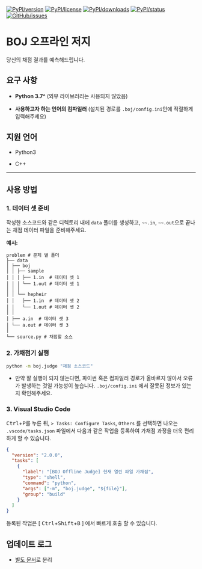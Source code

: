 <!-- Badges -->

[![PyPI/version]][pypi/package]
[![PyPI/license]][pypi/package]
[![PyPI/downloads]][pypi/package]
[![PyPI/status]][pypi/package]
[![GitHub/issues]][github/repo]

# BOJ 오프라인 저지

당신의 채점 결과를 예측해드립니다.

## 요구 사항

-   **Python 3.7^** (외부 라이브러리는 사용되지 않았음)

-   **사용하고자 하는 언어의 컴파일러** (설치된 경로를 `.boj/config.ini`안에 적절하게 입력해주세요)

## 지원 언어

-   Python3

-   C++

* * *

## 사용 방법

### 1. 데이터 셋 준비

작성한 소스코드와 같은 디렉토리 내에 `data` 폴더를 생성하고, `~~.in`, `~~.out`으로 끝나는 채점 데이터 파일을 준비해주세요.

**예시:**

    problem # 문제 별 폴더
    ├── data
    │ ├── boj
    │ │ ├── sample
    │ │ │ ├── 1.in  # 데이터 셋 1
    │ │ │ └── 1.out # 데이터 셋 1
    │ │ │
    │ │ └── hepheir
    │ │   ├── 1.in  # 데이터 셋 2
    │ │   └── 1.out # 데이터 셋 2
    │ │
    │ ├── a.in  # 데이터 셋 3
    │ └── a.out # 데이터 셋 3
    │
    └── source.py # 채점할 소스

### 2. 가채점기 실행

```bash
python -m boj.judge "채점 소스코드"
```

-   만약 잘 실행이 되지 않는다면, 파이썬 혹은 컴파일러 경로가 올바르지 않아서 오류가 발생하는 것일 가능성이 높습니다. `.boj/config.ini` 에서 잘못된 정보가 있는지 확인해주세요.

### 3. Visual Studio Code

<kbd>Ctrl</kbd>+<kbd>P</kbd>를 누른 뒤, `> Tasks: Configure Tasks`, `Others` 를 선택하면 나오는 `.vscode/tasks.json` 파일에서 다음과 같은 작업을 등록하여 가채점 과정을 더욱 편리하게 할 수 있습니다.

```json
{
  "version": "2.0.0",
  "tasks": [
    {
      "label": "[BOJ Offline Judge] 현재 열린 파일 가채점",
      "type": "shell",
      "command": "python",
      "args": ["-m", "boj.judge", "${file}"],
      "group": "build"
    }
  ]
}
```

등록된 작업은 [ <kbd>Ctrl</kbd>+<kbd>Shift</kbd>+<kbd>B</kbd> ] 에서 빠르게 호출 할 수 있습니다.

## 업데이트 로그

-   [별도 문서](https://github.com/Hepheir/BOJ-Offline-Judge/Update.md)로 분리

<!-- References -->

[pypi/package]: https://pypi.org/project/boj/

[pypi/python]: https://img.shields.io/pypi/pyversions/boj

[pypi/version]: https://img.shields.io/pypi/v/boj

[pypi/downloads]: https://img.shields.io/pypi/dm/boj

[pypi/license]: https://img.shields.io/pypi/l/boj

[pypi/status]: https://img.shields.io/pypi/status/boj

[github/repo]: https://github.com/Hepheir/BOJ-Offline-Judge

[github/stars]: https://img.shields.io/github/stars/Hepheir/BOJ-Offline-Judge.svg

[github/issues]: https://img.shields.io/github/issues/Hepheir/BOJ-Offline-Judge.svg
